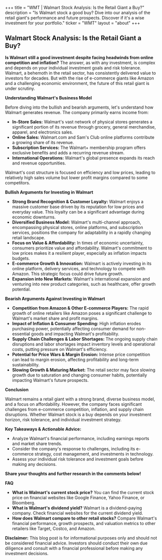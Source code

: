 +++
title = "WMT |  Walmart Stock Analysis: Is the Retail Giant a Buy?"
description = "Is Walmart stock a good buy? Dive into our analysis of the retail giant's performance and future prospects.  Discover if it's a wise investment for your portfolio."
ticker = "WMT"
layout = "about"
+++

        


## Walmart Stock Analysis: Is the Retail Giant a Buy?

**Is Walmart still a good investment despite facing headwinds from online competition and inflation?** The answer, as with any investment, is complex and depends on your individual investment goals and risk tolerance.  Walmart, a behemoth in the retail sector, has consistently delivered value to investors for decades. But with the rise of e-commerce giants like Amazon and a challenging economic environment, the future of this retail giant is under scrutiny.  

**Understanding Walmart's Business Model**

Before diving into the bullish and bearish arguments, let's understand how Walmart generates revenue. The company primarily earns income from:

* **In-Store Sales:**  Walmart's vast network of physical stores generates a significant portion of its revenue through grocery, general merchandise, apparel, and electronics sales. 
* **Online Sales:** Walmart.com and Sam's Club online platforms contribute a growing share of its revenue.
* **Subscription Services:**  The Walmart+ membership program offers exclusive benefits and adds a recurring revenue stream.
* **International Operations:** Walmart's global presence expands its reach and revenue opportunities. 

Walmart's cost structure is focused on efficiency and low prices, leading to relatively high sales volume but lower profit margins compared to some competitors.

**Bullish Arguments for Investing in Walmart**

* **Strong Brand Recognition & Customer Loyalty:**  Walmart enjoys a massive customer base driven by its reputation for low prices and everyday value. This loyalty can be a significant advantage during economic downturns.
* **Diversified Business Model:**  Walmart's multi-channel approach, encompassing physical stores, online platforms, and subscription services, positions the company for adaptability in a rapidly changing retail landscape. 
* **Focus on Value & Affordability:**  In times of economic uncertainty, consumers prioritize value and affordability. Walmart's commitment to low prices makes it a resilient player, especially as inflation impacts budgets.
* **E-commerce Growth & Innovation:**  Walmart is actively investing in its online platform, delivery services, and technology to compete with Amazon. This strategic focus could drive future growth.
* **Expansion into New Markets:**  Walmart's international expansion and venturing into new product categories, such as healthcare, offer growth potential.

**Bearish Arguments Against Investing in Walmart**

* **Competition from Amazon & Other E-commerce Players:**  The rapid growth of online retailers like Amazon poses a significant challenge to Walmart's market share and profit margins.
* **Impact of Inflation & Consumer Spending:**  High inflation erodes purchasing power, potentially affecting consumer demand for non-essential goods and impacting Walmart's profitability.
* **Supply Chain Challenges & Labor Shortages:**  The ongoing supply chain disruptions and labor shortages impact inventory levels and operational costs, putting pressure on Walmart's efficiency.
* **Potential for Price Wars & Margin Erosion:**  Intense price competition can lead to margin erosion, affecting profitability and long-term sustainability.
* **Slowing Growth & Maturing Market:**  The retail sector may face slowing growth due to saturation and changing consumer habits, potentially impacting Walmart's future prospects.

**Conclusion**

Walmart remains a retail giant with a strong brand, diverse business model, and a focus on affordability. However, the company faces significant challenges from e-commerce competition, inflation, and supply chain disruptions. Whether Walmart stock is a buy depends on your investment horizon, risk tolerance, and individual investment strategy.  

**Key Takeaways & Actionable Advice:**

* Analyze Walmart's financial performance, including earnings reports and market share trends.
* Consider the company's response to challenges, including its e-commerce strategy, cost management, and investments in technology.
* Assess your individual risk tolerance and investment goals before making any decisions.

**Share your thoughts and further research in the comments below!**

**FAQ**

* **What is Walmart's current stock price?**  You can find the current stock price on financial websites like Google Finance, Yahoo Finance, or Bloomberg.
* **What is Walmart's dividend yield?**  Walmart is a dividend-paying company. Check financial websites for the current dividend yield.
* **How does Walmart compare to other retail stocks?**  Compare Walmart's financial performance, growth prospects, and valuation metrics to other retailers like Target, Costco, and Amazon.

**Disclaimer:** This blog post is for informational purposes only and should not be considered financial advice.  Investors should conduct their own due diligence and consult with a financial professional before making any investment decisions. 

        